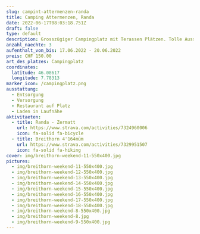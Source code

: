 ```yaml
---
slug: campint-attermenzen-randa
title: Camping Attermenzen, Randa
date: 2022-06-17T08:03:18.751Z
draft: false
type: default
description: Grosszügiger Campingplatz mit Terassen Plätzen. Tolle Aussicht Richtung Breithorn.
anzahl_naechte: 3
aufenthalt_von_bis: 17.06.2022 - 20.06.2022
preis: CHF 150.00
art_des_platzes: Campingplatz
coordinates:
  latitude: 46.08617
  longitude: 7.78313
marker_icon: /campingplatz.png
ausstattung:
  - Entsorgung
  - Versorgung
  - Restaurant auf Platz
  - Laden in Laufnähe
aktivitaeten:
  - title: Randa - Zermatt
    url: https://www.strava.com/activities/7324960006
    icon: fa-solid fa-bicycle
  - title: Breithorn 4'164müm
    url: https://www.strava.com/activities/7329951507
    icon: fa-solid fa-hiking
cover: img/breithorn-weekend-11-550x400.jpg
pictures:
  - img/breithorn-weekend-11-550x400.jpg
  - img/breithorn-weekend-12-550x400.jpg
  - img/breithorn-weekend-13-550x400.jpg
  - img/breithorn-weekend-14-550x400.jpg
  - img/breithorn-weekend-15-550x400.jpg
  - img/breithorn-weekend-16-550x400.jpg
  - img/breithorn-weekend-17-550x400.jpg
  - img/breithorn-weekend-18-550x400.jpg
  - img/breithorn-weekend-8-550x400.jpg
  - img/breithorn-weekend-8.jpg
  - img/breithorn-weekend-9-550x400.jpg
---
```

